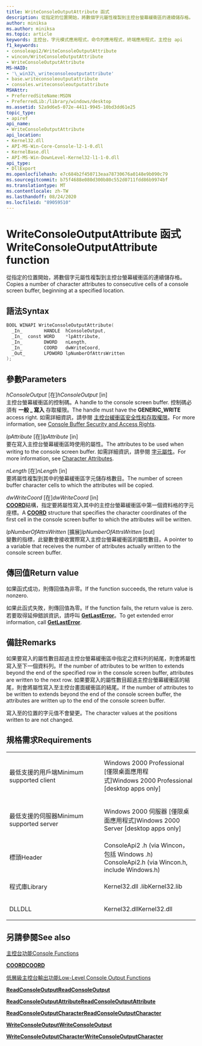 ```yaml
---
title: WriteConsoleOutputAttribute 函式
description: 從指定的位置開始，將數個字元屬性複製到主控台螢幕緩衝區的連續儲存格。
author: miniksa
ms.author: miniksa
ms.topic: article
keywords: 主控台，字元模式應用程式，命令列應用程式，終端應用程式，主控台 api
f1_keywords:
- consoleapi2/WriteConsoleOutputAttribute
- wincon/WriteConsoleOutputAttribute
- WriteConsoleOutputAttribute
MS-HAID:
- '\_win32\_writeconsoleoutputattribute'
- base.writeconsoleoutputattribute
- consoles.writeconsoleoutputattribute
MSHAttr:
- PreferredSiteName:MSDN
- PreferredLib:/library/windows/desktop
ms.assetid: 52a9d6e5-072e-4411-9945-10bd3dd61e25
topic_type:
- apiref
api_name:
- WriteConsoleOutputAttribute
api_location:
- Kernel32.dll
- API-MS-Win-Core-Console-l2-1-0.dll
- KernelBase.dll
- API-MS-Win-DownLevel-Kernel32-l1-1-0.dll
api_type:
- DllExport
ms.openlocfilehash: e7c684b2f450713eaa78730676a0148e9b090c79
ms.sourcegitcommit: b75f4688e080d300b80c552d0711fdd86b9974bf
ms.translationtype: MT
ms.contentlocale: zh-TW
ms.lasthandoff: 08/24/2020
ms.locfileid: "89059510"
---
```

# <a name="writeconsoleoutputattribute-function"></a><span data-ttu-id="a1e81-104">WriteConsoleOutputAttribute 函式</span><span class="sxs-lookup"><span data-stu-id="a1e81-104">WriteConsoleOutputAttribute function</span></span>


<span data-ttu-id="a1e81-105">從指定的位置開始，將數個字元屬性複製到主控台螢幕緩衝區的連續儲存格。</span><span class="sxs-lookup"><span data-stu-id="a1e81-105">Copies a number of character attributes to consecutive cells of a console screen buffer, beginning at a specified location.</span></span>

<a name="syntax"></a><span data-ttu-id="a1e81-106">語法</span><span class="sxs-lookup"><span data-stu-id="a1e81-106">Syntax</span></span>
------

```C
BOOL WINAPI WriteConsoleOutputAttribute(
  _In_        HANDLE  hConsoleOutput,
  _In_  const WORD    *lpAttribute,
  _In_        DWORD   nLength,
  _In_        COORD   dwWriteCoord,
  _Out_       LPDWORD lpNumberOfAttrsWritten
);
```

<a name="parameters"></a><span data-ttu-id="a1e81-107">參數</span><span class="sxs-lookup"><span data-stu-id="a1e81-107">Parameters</span></span>
----------

<span data-ttu-id="a1e81-108">*hConsoleOutput* \[在\]</span><span class="sxs-lookup"><span data-stu-id="a1e81-108">*hConsoleOutput* \[in\]</span></span>  
<span data-ttu-id="a1e81-109">主控台螢幕緩衝區的控制碼。</span><span class="sxs-lookup"><span data-stu-id="a1e81-109">A handle to the console screen buffer.</span></span> <span data-ttu-id="a1e81-110">控制碼必須有 **一般 \_ 寫入** 存取權限。</span><span class="sxs-lookup"><span data-stu-id="a1e81-110">The handle must have the **GENERIC\_WRITE** access right.</span></span> <span data-ttu-id="a1e81-111">如需詳細資訊，請參閱 [主控台緩衝區安全性和存取權限](console-buffer-security-and-access-rights.md)。</span><span class="sxs-lookup"><span data-stu-id="a1e81-111">For more information, see [Console Buffer Security and Access Rights](console-buffer-security-and-access-rights.md).</span></span>

<span data-ttu-id="a1e81-112">*lpAttribute* \[在\]</span><span class="sxs-lookup"><span data-stu-id="a1e81-112">*lpAttribute* \[in\]</span></span>  
<span data-ttu-id="a1e81-113">要在寫入主控台螢幕緩衝區時使用的屬性。</span><span class="sxs-lookup"><span data-stu-id="a1e81-113">The attributes to be used when writing to the console screen buffer.</span></span> <span data-ttu-id="a1e81-114">如需詳細資訊，請參閱 [字元屬性](console-screen-buffers.md#_win32_font_attributes)。</span><span class="sxs-lookup"><span data-stu-id="a1e81-114">For more information, see [Character Attributes](console-screen-buffers.md#_win32_font_attributes).</span></span>

<span data-ttu-id="a1e81-115">*nLength* \[在\]</span><span class="sxs-lookup"><span data-stu-id="a1e81-115">*nLength* \[in\]</span></span>  
<span data-ttu-id="a1e81-116">要將屬性複製到其中的螢幕緩衝區字元儲存格數目。</span><span class="sxs-lookup"><span data-stu-id="a1e81-116">The number of screen buffer character cells to which the attributes will be copied.</span></span>

<span data-ttu-id="a1e81-117">*dwWriteCoord* \[在\]</span><span class="sxs-lookup"><span data-stu-id="a1e81-117">*dwWriteCoord* \[in\]</span></span>  
<span data-ttu-id="a1e81-118">[**COORD**](coord-str.md)結構，指定要將屬性寫入其中的主控台螢幕緩衝區中第一個資料格的字元座標。</span><span class="sxs-lookup"><span data-stu-id="a1e81-118">A [**COORD**](coord-str.md) structure that specifies the character coordinates of the first cell in the console screen buffer to which the attributes will be written.</span></span>

<span data-ttu-id="a1e81-119">*lpNumberOfAttrsWritten* \[擴展\]</span><span class="sxs-lookup"><span data-stu-id="a1e81-119">*lpNumberOfAttrsWritten* \[out\]</span></span>  
<span data-ttu-id="a1e81-120">變數的指標，此變數會接收實際寫入主控台螢幕緩衝區的屬性數目。</span><span class="sxs-lookup"><span data-stu-id="a1e81-120">A pointer to a variable that receives the number of attributes actually written to the console screen buffer.</span></span>

<a name="return-value"></a><span data-ttu-id="a1e81-121">傳回值</span><span class="sxs-lookup"><span data-stu-id="a1e81-121">Return value</span></span>
------------

<span data-ttu-id="a1e81-122">如果函式成功，則傳回值為非零。</span><span class="sxs-lookup"><span data-stu-id="a1e81-122">If the function succeeds, the return value is nonzero.</span></span>

<span data-ttu-id="a1e81-123">如果此函式失敗，則傳回值為零。</span><span class="sxs-lookup"><span data-stu-id="a1e81-123">If the function fails, the return value is zero.</span></span> <span data-ttu-id="a1e81-124">若要取得延伸錯誤資訊，請呼叫 [**GetLastError**](https://msdn.microsoft.com/library/windows/desktop/ms679360)。</span><span class="sxs-lookup"><span data-stu-id="a1e81-124">To get extended error information, call [**GetLastError**](https://msdn.microsoft.com/library/windows/desktop/ms679360).</span></span>

<a name="remarks"></a><span data-ttu-id="a1e81-125">備註</span><span class="sxs-lookup"><span data-stu-id="a1e81-125">Remarks</span></span>
-------

<span data-ttu-id="a1e81-126">如果要寫入的屬性數目超過主控台螢幕緩衝區中指定之資料列的結尾，則會將屬性寫入至下一個資料列。</span><span class="sxs-lookup"><span data-stu-id="a1e81-126">If the number of attributes to be written to extends beyond the end of the specified row in the console screen buffer, attributes are written to the next row.</span></span> <span data-ttu-id="a1e81-127">如果要寫入的屬性數目超過主控台螢幕緩衝區的結尾，則會將屬性寫入至主控台畫面緩衝區的結尾。</span><span class="sxs-lookup"><span data-stu-id="a1e81-127">If the number of attributes to be written to extends beyond the end of the console screen buffer, the attributes are written up to the end of the console screen buffer.</span></span>

<span data-ttu-id="a1e81-128">寫入至的位置的字元值不會變更。</span><span class="sxs-lookup"><span data-stu-id="a1e81-128">The character values at the positions written to are not changed.</span></span>

<a name="requirements"></a><span data-ttu-id="a1e81-129">規格需求</span><span class="sxs-lookup"><span data-stu-id="a1e81-129">Requirements</span></span>
------------

<table>
<colgroup>
<col width="50%" />
<col width="50%" />
</colgroup>
<tbody>
<tr class="odd">
<td><p><span data-ttu-id="a1e81-130">最低支援的用戶端</span><span class="sxs-lookup"><span data-stu-id="a1e81-130">Minimum supported client</span></span></p></td>
<td><p><span data-ttu-id="a1e81-131">Windows 2000 Professional [僅限桌面應用程式]</span><span class="sxs-lookup"><span data-stu-id="a1e81-131">Windows 2000 Professional [desktop apps only]</span></span></p></td>
</tr>
<tr class="even">
<td><p><span data-ttu-id="a1e81-132">最低支援的伺服器</span><span class="sxs-lookup"><span data-stu-id="a1e81-132">Minimum supported server</span></span></p></td>
<td><p><span data-ttu-id="a1e81-133">Windows 2000 伺服器 [僅限桌面應用程式]</span><span class="sxs-lookup"><span data-stu-id="a1e81-133">Windows 2000 Server [desktop apps only]</span></span></p></td>
</tr>
<tr class="odd">
<td><p><span data-ttu-id="a1e81-134">標頭</span><span class="sxs-lookup"><span data-stu-id="a1e81-134">Header</span></span></p></td>
<td><span data-ttu-id="a1e81-135">ConsoleApi2 .h (via Wincon，包括 Windows .h) </span><span class="sxs-lookup"><span data-stu-id="a1e81-135">ConsoleApi2.h (via Wincon.h, include Windows.h)</span></span></td>
</tr>
<tr class="even">
<td><p><span data-ttu-id="a1e81-136">程式庫</span><span class="sxs-lookup"><span data-stu-id="a1e81-136">Library</span></span></p></td>
<td><span data-ttu-id="a1e81-137">Kernel32.dll .lib</span><span class="sxs-lookup"><span data-stu-id="a1e81-137">Kernel32.lib</span></span></td>
</tr>
<tr class="odd">
<td><p><span data-ttu-id="a1e81-138">DLL</span><span class="sxs-lookup"><span data-stu-id="a1e81-138">DLL</span></span></p></td>
<td><span data-ttu-id="a1e81-139">Kernel32.dll</span><span class="sxs-lookup"><span data-stu-id="a1e81-139">Kernel32.dll</span></span></td>
</tr>
<tr class="even">
</tr>
<tr class="odd">
</tr>
<tr class="even">
</tr>
</tbody>
</table>

## <a name="span-idsee_alsospansee-also"></a><span data-ttu-id="a1e81-140"><span id="see_also"></span>另請參閱</span><span class="sxs-lookup"><span data-stu-id="a1e81-140"><span id="see_also"></span>See also</span></span>


[<span data-ttu-id="a1e81-141">主控台功能</span><span class="sxs-lookup"><span data-stu-id="a1e81-141">Console Functions</span></span>](console-functions.md)

[<span data-ttu-id="a1e81-142">**COORD**</span><span class="sxs-lookup"><span data-stu-id="a1e81-142">**COORD**</span></span>](coord-str.md)

[<span data-ttu-id="a1e81-143">低層級主控台輸出功能</span><span class="sxs-lookup"><span data-stu-id="a1e81-143">Low-Level Console Output Functions</span></span>](low-level-console-output-functions.md)

[<span data-ttu-id="a1e81-144">**ReadConsoleOutput**</span><span class="sxs-lookup"><span data-stu-id="a1e81-144">**ReadConsoleOutput**</span></span>](readconsoleoutput.md)

[<span data-ttu-id="a1e81-145">**ReadConsoleOutputAttribute**</span><span class="sxs-lookup"><span data-stu-id="a1e81-145">**ReadConsoleOutputAttribute**</span></span>](readconsoleoutputattribute.md)

[<span data-ttu-id="a1e81-146">**ReadConsoleOutputCharacter**</span><span class="sxs-lookup"><span data-stu-id="a1e81-146">**ReadConsoleOutputCharacter**</span></span>](readconsoleoutputcharacter.md)

[<span data-ttu-id="a1e81-147">**WriteConsoleOutput**</span><span class="sxs-lookup"><span data-stu-id="a1e81-147">**WriteConsoleOutput**</span></span>](writeconsoleoutput.md)

[<span data-ttu-id="a1e81-148">**WriteConsoleOutputCharacter**</span><span class="sxs-lookup"><span data-stu-id="a1e81-148">**WriteConsoleOutputCharacter**</span></span>](writeconsoleoutputcharacter.md)

 

 




